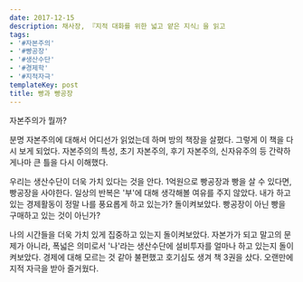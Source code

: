 ```yaml
---
date: 2017-12-15
description: 채사장, 『지적 대화를 위한 넓고 얕은 지식』을 읽고
tags:
- '#자본주의'
- '#빵공장'
- '#생산수단'
- '#경제학'
- '#지적자극'
templateKey: post
title: 빵과 빵공장
---
```

자본주의가 뭘까?

분명 자본주의에 대해서 어디선가 읽었는데 하며 방의 책장을 살폈다. 그렇게 이 책을 다시 보게 되었다. 자본주의의 특성, 초기 자본주의, 후기 자본주의, 신자유주의 등 간략하게나마 큰 틀을 다시 이해했다.

우리는 생산수단이 더욱 가치 있다는 것을 안다. 1억원으로 빵공장과 빵을 살 수 있다면, 빵공장을 사야한다. 일상의 반복은 '부'에 대해 생각해볼 여유를 주지 않았다. 내가 하고 있는 경제활동이 정말 나를 풍요롭게 하고 있는가? 돌이켜보았다. 빵공장이 아닌 빵을 구매하고 있는 것이 아닌가?

나의 시간들을 더욱 가치 있게 집중하고 있는지 돌이켜보았다. 자본가가 되고 말고의 문제가 아니라, 폭넓은 의미로서 '나'라는 생산수단에 설비투자를 얼마나 하고 있는지 돌이켜보았다. 경제에 대해 모르는 것 같아 불편했고 호기심도 생겨 책 3권을 샀다. 오랜만에 지적 자극을 받아 즐거웠다.